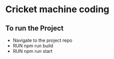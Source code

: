 # Cricket machine coding


## To run the Project

- Navigate to the project repo
- RUN npm run build
- RUN npm run start



